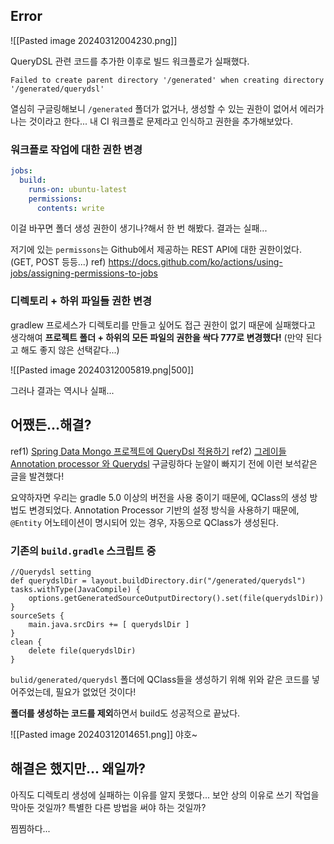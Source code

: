 ## Error

![[Pasted image 20240312004230.png]]

QueryDSL 관련 코드를 추가한 이후로 빌드 워크플로가 실패했다.

`Failed to create parent directory '/generated' when creating directory '/generated/querydsl'`

열심히 구글링해보니 `/generated` 폴더가 없거나, 생성할 수 있는 권한이 없어서 에러가 나는 것이라고 한다...
내 CI 워크플로 문제라고 인식하고 권한을 추가해보았다.

### 워크플로 작업에 대한 권한 변경

```yaml
jobs:  
  build:  
    runs-on: ubuntu-latest  
    permissions:  
      contents: write
```

이걸 바꾸면 폴더 생성 권한이 생기나?해서 한 번 해봤다.
결과는 실패...

저기에 있는 `permissons`는 Github에서 제공하는 REST API에 대한 권한이었다. (GET, POST 등등...)
ref) https://docs.github.com/ko/actions/using-jobs/assigning-permissions-to-jobs

### 디렉토리 + 하위 파일들 권한 변경

gradlew 프로세스가 디렉토리를 만들고 싶어도 접근 권한이 없기 때문에 실패했다고 생각해여
**프로젝트 폴더 + 하위의 모든 파일의 권한을 싹다 777로 변경했다!** (만약 된다고 해도 좋지 않은 선택같다...)

![[Pasted image 20240312005819.png|500]]

그러나 결과는 역시나 실패...


## 어쨌든...해결?

ref1) [Spring Data Mongo 프로젝트에 QueryDsl 적용하기](https://velog.io/@wwlee94/spring-mongodb-querydsl)
ref2) [그레이들 Annotation processor 와 Querydsl](https://honeymon.io/tech/2020/07/09/gradle-annotation-processor-with-querydsl.html)
구글링하다 눈알이 빠지기 전에 이런 보석같은 글을 발견했다!

요약하자면 우리는 gradle 5.0 이상의 버전을 사용 중이기 때문에, QClass의 생성 방법도 변경되었다.
Annotation Processor 기반의 설정 방식을 사용하기 때문에, `@Entity` 어노테이션이 명시되어 있는 경우, 자동으로 QClass가 생성된다.

### 기존의 `build.gradle` 스크립트 중

```
//Querydsl setting
def querydslDir = layout.buildDirectory.dir("/generated/querydsl")  
tasks.withType(JavaCompile) {  
	options.getGeneratedSourceOutputDirectory().set(file(querydslDir))
}  
sourceSets { 
	main.java.srcDirs += [ querydslDir ]
}  
clean { 
	delete file(querydslDir)
}
```

 `bulid/generated/querydsl` 폴더에 QClass들을 생성하기 위해 위와 같은 코드를 넣어주었는데, 필요가 없었던 것이다!

**폴더를 생성하는 코드를 제외**하면서 build도 성공적으로 끝났다.

![[Pasted image 20240312014651.png]]
야호~


## 해결은 했지만... 왜일까?

아직도 디렉토리 생성에 실패하는 이유를 알지 못했다...
보안 상의 이유로 쓰기 작업을 막아둔 것일까?
특별한 다른 방법을 써야 하는 것일까?

찜찜하다...